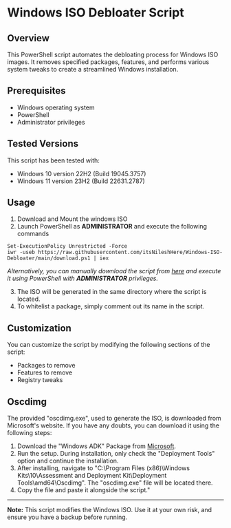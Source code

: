 # Windows ISO Debloater Script

## Overview

This PowerShell script automates the debloating process for Windows ISO images. It removes specified packages, features, and performs various system tweaks to create a streamlined Windows installation.

## Prerequisites

- Windows operating system
- PowerShell
- Administrator privileges

## Tested Versions

This script has been tested with:

- Windows 10 version 22H2 (Build 19045.3757)
- Windows 11 version 23H2 (Build 22631.2787)

## Usage

1. Download and Mount the windows ISO
2. Launch PowerShell as **ADMINISTRATOR** and execute the following commands
```{powershell}
Set-ExecutionPolicy Unrestricted -Force
iwr -useb https://raw.githubusercontent.com/itsNileshHere/Windows-ISO-Debloater/main/download.ps1 | iex
```
*Alternatively, you can manually download the script from [here](https://github.com/itsNileshHere/Windows-ISO-Debloater/releases/latest) and execute it using PowerShell with **ADMINISTRATOR** privileges.*

3. The ISO will be generated in the same directory where the script is located.
4. To whitelist a package, simply comment out its name in the script.

## Customization

You can customize the script by modifying the following sections of the script:

- Packages to remove
- Features to remove
- Registry tweaks

## Oscdimg
The provided "oscdimg.exe", used to generate the ISO, is downloaded from Microsoft's website. If you have any doubts, you can download it using the following steps:

1. Download the "Windows ADK" Package from [Microsoft](https://learn.microsoft.com/en-us/windows-hardware/get-started/adk-install).
2. Run the setup. During installation, only check the "Deployment Tools" option and continue the installation.
3. After installing, navigate to "C:\Program Files (x86)\Windows Kits\10\Assessment and Deployment Kit\Deployment Tools\amd64\Oscdimg". The "oscdimg.exe" file will be located there.
4. Copy the file and paste it alongside the script."

---

**Note:** This script modifies the Windows ISO. Use it at your own risk, and ensure you have a backup before running.

